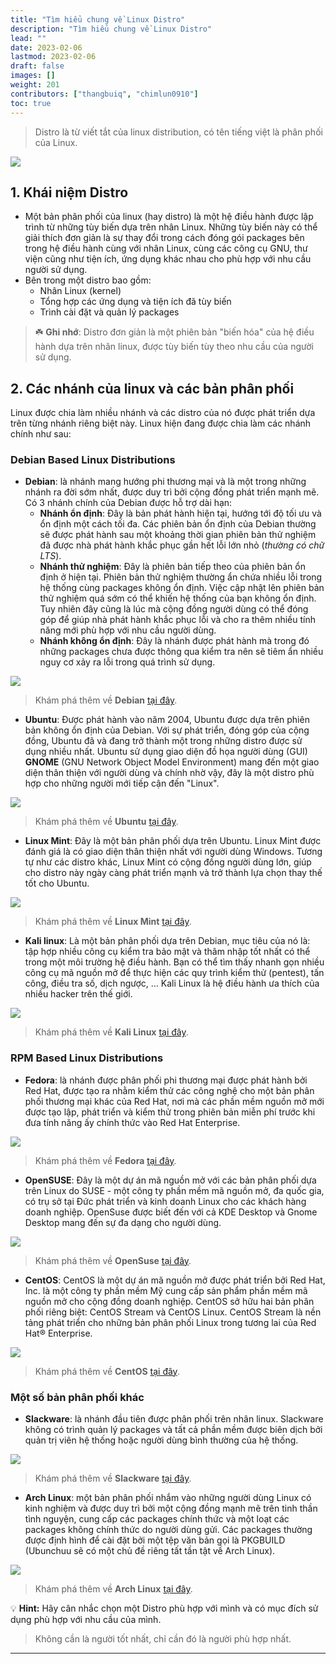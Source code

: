 ```yaml
---
title: "Tìm hiểu chung về Linux Distro"
description: "Tìm hiểu chung về Linux Distro"
lead: ""
date: 2023-02-06
lastmod: 2023-02-06
draft: false
images: []
weight: 201
contributors: ["thangbuiq", "chimlun0910"]
toc: true
---
```


> Distro là từ viết tắt của linux distribution, có tên tiếng việt là phân phối của Linux.

![](branches.png)

## 1. Khái niệm Distro

- Một bản phân phối của linux (hay distro) là một hệ điều hành được lập trình từ những tùy biến dựa trên nhân Linux. Những tùy biến này có thể giải thích đơn giản là sự thay đổi trong cách đóng gói packages bên trong hệ điều hành cùng với nhân Linux, cùng các công cụ GNU, thư viện cũng như tiện ích, ứng dụng khác nhau cho phù hợp với nhu cầu người sử dụng.
- Bên trong một distro bao gồm:
  - Nhân Linux (kernel)
  - Tổng hợp các ứng dụng và tiện ích đã tùy biến
  - Trình cài đặt và quản lý packages

> :shamrock: **Ghi nhớ**: Distro đơn giản là một phiên bản "biến hóa" của hệ điều hành dựa trên nhân linux, được tùy biến tùy theo nhu cầu của người sử dụng.

## 2. Các nhánh của linux và các bản phân phối

Linux được chia làm nhiều nhánh và các distro của nó được phát triển dựa trên từng nhánh riêng biệt này.
Linux hiện đang được chia làm các nhánh chính như sau:

### **Debian Based Linux Distributions**

- **Debian**: là nhánh mang hướng phi thương mại và là một trong những nhánh ra đời sớm nhất, được duy trì bởi cộng đồng phát triển mạnh mẽ. Có 3 nhánh chính của Debian được hỗ trợ dài hạn:
  - **Nhánh ổn định**: Đây là bản phát hành hiện tại, hướng tới độ tối ưu và ổn định một cách tối đa. Các phiên bản ổn định của Debian thường sẽ được phát hành sau một khoảng thời gian phiên bản thử nghiệm đã được nhà phát hành khắc phục gần hết lỗi lớn nhỏ (_thường có chữ LTS_).
  - **Nhánh thử nghiệm**: Đây là phiên bản tiếp theo của phiên bản ổn định ở hiện tại. Phiên bản thử nghiệm thường ẩn chứa nhiều lỗi trong hệ thống cùng packages không ổn định. Việc cập nhật lên phiên bản thử nghiệm quá sớm có thể khiến hệ thống của bạn không ổn định. Tuy nhiên đây cũng là lúc mà cộng đồng người dùng có thể đóng góp để giúp nhà phát hành khắc phục lỗi và cho ra thêm nhiều tính năng mới phù hợp với nhu cầu người dùng.
  - **Nhánh không ổn định**: Đây là nhánh được phát hành mà trong đó những packages chưa được thông qua kiểm tra nên sẽ tiêm ẩn nhiều nguy cơ xảy ra lỗi trong quá trình sử dụng.

![](dedian.png)

> Khám phá thêm về **Debian** [tại đây](https://www.debian.org/index.vi.html).

- **Ubuntu**: Được phát hành vào năm 2004, Ubuntu được dựa trên phiên bản không ổn định của Debian. Với sự phát triển, đóng góp của cộng đồng, Ubuntu đã và đang trở thành một trong những distro được sử dụng nhiều nhất. Ubuntu sử dụng giao diện đồ họa người dùng (GUI) **GNOME** (GNU Network Object Model Environment) mang đến một giao diện thân thiện với người dùng và chính nhờ vậy, đây là một distro phù hợp cho những người mới tiếp cận đến "Linux".

![](ubuntu.png)

> Khám phá thêm về **Ubuntu** [tại đây](https://ubuntu.com/).

- **Linux Mint**: Đây là một bản phân phối dựa trên Ubuntu. Linux Mint được đánh giá là có giao diện thân thiện nhất với người dùng Windows. Tương tự như các distro khác, Linux Mint có cộng đồng người dùng lớn, giúp cho distro này ngày càng phát triển mạnh và trở thành lựa chọn thay thế tốt cho Ubuntu.

![](mint.png)

> Khám phá thêm về **Linux Mint** [tại đây](https://linuxmint.com/).

- **Kali linux**: Là một bản phân phối dựa trên Debian, mục tiêu của nó là: tập hợp nhiều công cụ kiểm tra bảo mật và thâm nhập tốt nhất có thể trong một môi trường hệ điều hành. Bạn có thể tìm thấy nhanh gọn nhiều công cụ mã nguồn mở để thực hiện các quy trình kiểm thử (pentest), tấn công, điều tra số, dịch ngược, ... Kali Linux là hệ điều hành ưa thích của nhiều hacker trên thế giới.

![](kali.png)

> Khám phá thêm về **Kali Linux** [tại đây](https://www.kali.org/).

### **RPM Based Linux Distributions**

- **Fedora**: là nhánh được phân phối phi thương mại được phát hành bởi Red Hat, được tạo ra nhằm kiểm thử các công nghệ cho một bản phân phối thương mại khác của Red Hat, nơi mà các phần mềm nguồn mở mới được tạo lập, phát triển và kiểm thử trong phiên bản miễn phí trước khi đưa tính năng ấy chính thức vào Red Hat Enterprise.

![](fedora.jpg)

> Khám phá thêm về **Fedora** [tại đây](https://getfedora.org/).

- **OpenSUSE**: Đây là một dự án mã nguồn mở với các bản phân phối dựa trên Linux do SUSE - một công ty phần mềm mã nguồn mở, đa quốc gia, có trụ sở tại Đức phát triển và kinh doanh Linux cho các khách hàng doanh nghiệp. OpenSuse được biết đến với cả KDE Desktop và Gnome Desktop mang đến sự đa dạng cho người dùng.

![](opensuse.png)

> Khám phá thêm về **OpenSuse** [tại đây](https://www.opensuse.org/).

- **CentOS**: CentOS là một dự án mã nguồn mở được phát triển bởi Red Hat, Inc. là một công ty phần mềm Mỹ cung cấp sản phẩm phần mềm mã nguồn mở cho cộng đồng doanh nghiệp. CentOS sở hữu hai bản phân phối riêng biệt: CentOS Stream và CentOS Linux. CentOS Stream là nền tảng phát triển cho những bản phân phối Linux trong tương lai của Red Hat® Enterprise.

![](centos.png)

> Khám phá thêm về **CentOS** [tại đây](https://www.centos.org/).

### Một số bản phân phối khác

- **Slackware**: là nhánh đầu tiên được phân phối trên nhân linux. Slackware không có trình quản lý packages và tất cả phần mềm được biên dịch bởi quản trị viên hệ thống hoặc người dùng bình thường của hệ thống.

![](slackware.png)

> Khám phá thêm về **Slackware** [tại đây](http://www.slackware.com/).

- **Arch Linux**: một bản phân phối nhắm vào những người dùng Linux có kinh nghiệm và được duy trì bởi một cộng đồng mạnh mẽ trên tinh thần tình nguyện, cung cấp các packages chính thức và một loạt các packages không chính thức do người dùng gửi. Các packages thường được định hình để cài đặt bởi một tệp văn bản gọi là PKGBUILD (Ubunchuu sẽ có một chủ đề riêng tất tần tật về Arch Linux).

![](arch.png)

> Khám phá thêm về **Arch Linux** [tại đây](https://archlinux.org/).

:bulb: **Hint:** Hãy cân nhắc chọn một Distro phù hợp với mình và có mục đích sử dụng phù hợp với nhu cầu của mình.

> Không cần là người tốt nhất, chỉ cần đó là người phù hợp nhất.

---
